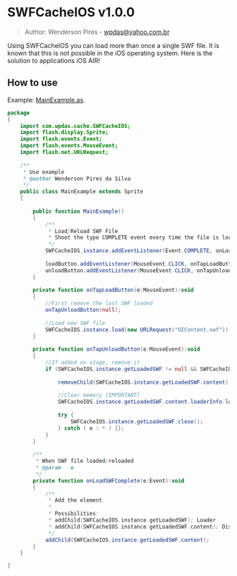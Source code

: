 # SWFCacheIOS v1.0.0
>Author: Wenderson Pires - wpdas@yahoo.com.br

Using SWFCacheIOS you can load more than once a single SWF file. It is known that this is not possible in the iOS operating system. Here is the solution to applications iOS AIR!

## How to use
Example: [MainExample.as](https://github.com/Wpdas/Physic_AS3/tree/master/example).
	
```actionscript
package 
{
	import com.wpdas.cache.SWFCacheIOS;
	import flash.display.Sprite;
	import flash.events.Event;
	import flash.events.MouseEvent;
	import flash.net.URLRequest;
	
	/**
	 * Use example
	 * @author Wenderson Pires da Silva
	 */
	public class MainExample extends Sprite
	{
		
		public function MainExample() 
		{
			/**
			 * Load/Reload SWF File
			 * Shoot the type COMPLETE event every time the file is loaded or reloaded.
			 */
			SWFCacheIOS.instance.addEventListener(Event.COMPLETE, onLoadSWFComplete);
			
			loadButton.addEventListener(MouseEvent.CLICK, onTapLoadButton);
			unloadButton.addEventListener(MouseEvent.CLICK, onTapUnloadButton);
		}
		
		private function onTapLoadButton(e:MouseEvent):void 
		{
			//First remove the last SWF loaded
			onTapUnloadButton(null);
			
			//Load new SWF file
			SWFCacheIOS.instance.load(new URLRequest("UIContent.swf"));
		}
		
		private function onTapUnloadButton(e:MouseEvent):void 
		{
			//If added on stage, remove it
			if (SWFCacheIOS.instance.getLoadedSWF != null && SWFCacheIOS.instance.getLoadedSWF.content.stage) {
				
				removeChild(SWFCacheIOS.instance.getLoadedSWF.content);
				
				//Clear memory (IMPORTANT)
				SWFCacheIOS.instance.getLoadedSWF.content.loaderInfo.loader.stopAllMovieClips();
				
				try {
					SWFCacheIOS.instance.getLoadedSWF.close();
				} catch ( e : * ) {};
			}
		}
		
		/**
		 * When SWF file loaded/reloaded
		 * @param	e
		 */
		private function onLoadSWFComplete(e:Event):void 
		{
			/**
			 * Add the element
			 * 
			 * Possibilities:
			 * addChild(SWFCacheIOS.instance.getLoadedSWF); Loader
			 * addChild(SWFCacheIOS.instance.getLoadedSWF.content); DisplayObject context (First level to access and manipulate the source class)
			 */
			addChild(SWFCacheIOS.instance.getLoadedSWF.content);
		}
	}

}

```

